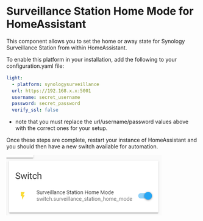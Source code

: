 # Surveillance Station Home Mode for HomeAssistant

This component allows you to set the home or away state for Synology Surveillance Station from within HomeAssistant.

To enable this platform in your installation, add the following to your configuration.yaml file:

``` yaml
light:
  - platform: synologysurveillance
  url: https://192.168.x.x:5001
  username: secret_username
  password: secret_password
  verify_ssl: false
```

* note that you must replace the url/username/password values above with the correct ones for your setup.

Once these steps are complete, restart your instance of HomeAssistant and you should then have a new switch available for automation.

![capture.png](capture.png)